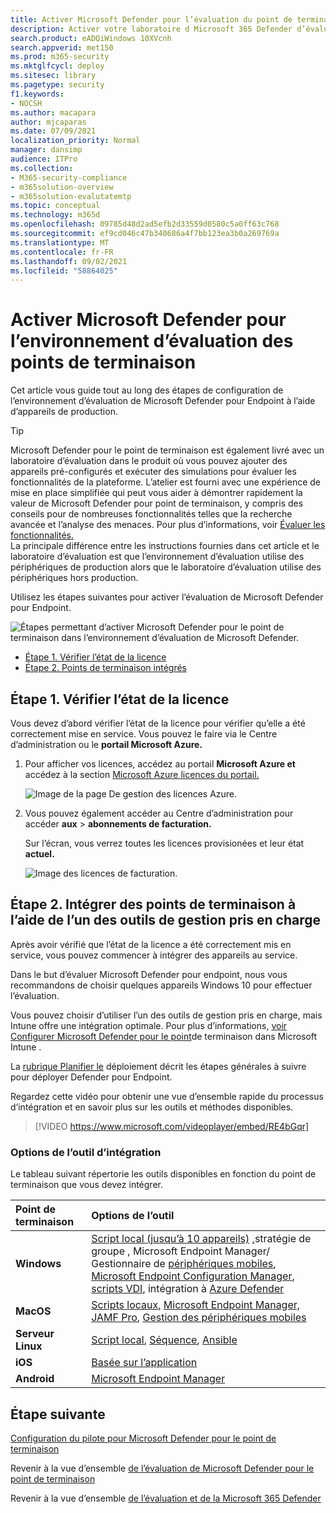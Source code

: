 ```yaml
---
title: Activer Microsoft Defender pour l’évaluation du point de terminaison
description: Activer votre laboratoire d Microsoft 365 Defender d’évaluation ou votre environnement pilote, y compris la vérification de l’état de la licence et les points de terminaison d’intégration
search.product: eADQiWindows 10XVcnh
search.appverid: met150
ms.prod: m365-security
ms.mktglfcycl: deploy
ms.sitesec: library
ms.pagetype: security
f1.keywords:
- NOCSH
ms.author: macapara
author: mjcaparas
ms.date: 07/09/2021
localization_priority: Normal
manager: dansimp
audience: ITPro
ms.collection:
- M365-security-compliance
- m365solution-overview
- m365solution-evalutatemtp
ms.topic: conceptual
ms.technology: m365d
ms.openlocfilehash: 09785d48d2ad5efb2d33559d0580c5a0ff63c768
ms.sourcegitcommit: ef9cd046c47b340686a4f7bb123ea3b0a269769a
ms.translationtype: MT
ms.contentlocale: fr-FR
ms.lasthandoff: 09/02/2021
ms.locfileid: "58864025"
---
```

# <a name="enable-microsoft-defender-for-endpoint-evaluation-environment"></a>Activer Microsoft Defender pour l’environnement d’évaluation des points de terminaison


Cet article vous guide tout au long des étapes de configuration de l’environnement d’évaluation de Microsoft Defender pour Endpoint à l’aide d’appareils de production. 


> [!TIP]
> Microsoft Defender pour le point de terminaison est également livré avec un laboratoire d’évaluation dans le produit où vous pouvez ajouter des appareils pré-configurés et exécuter des simulations pour évaluer les fonctionnalités de la plateforme. L’atelier est fourni avec une expérience de mise en place simplifiée qui peut vous aider à démontrer rapidement la valeur de Microsoft Defender pour point de terminaison, y compris des conseils pour de nombreuses fonctionnalités telles que la recherche avancée et l’analyse des menaces. Pour plus d’informations, voir [Évaluer les fonctionnalités.](../defender-endpoint/evaluation-lab.md) <br> La principale différence entre les instructions fournies dans cet article et le laboratoire d’évaluation est que l’environnement d’évaluation utilise des périphériques de production alors que le laboratoire d’évaluation utilise des périphériques hors production. 

Utilisez les étapes suivantes pour activer l’évaluation de Microsoft Defender pour Endpoint.

![Étapes permettant d’activer Microsoft Defender pour le point de terminaison dans l’environnement d’évaluation de Microsoft Defender.](../../media/defender/m365-defender-endpoint-eval-enable-steps.png)

- [Étape 1. Vérifier l’état de la licence](#step-1-check-license-state)
- [Étape 2. Points de terminaison intégrés](#step-2-onboard-endpoints-using-any-of-the-supported-management-tools)


## <a name="step-1-check-license-state"></a>Étape 1. Vérifier l’état de la licence

Vous devez d’abord vérifier l’état de la licence pour vérifier qu’elle a été correctement mise en service. Vous pouvez le faire via le Centre d’administration ou le **portail Microsoft Azure.**


1. Pour afficher vos licences, accédez au portail **Microsoft Azure et** accédez à la section [Microsoft Azure licences du portail.](https://portal.azure.com/#blade/Microsoft_AAD_IAM/LicensesMenuBlade/Products)

   ![Image de la page De gestion des licences Azure.](../../media/defender/atp-licensing-azure-portal.png)

1. Vous pouvez également accéder au Centre d’administration pour accéder **aux**  >  **abonnements de facturation.**

    Sur l’écran, vous verrez toutes les licences provisionées et leur état **actuel.**

    ![Image des licences de facturation.](../../media/defender/atp-billing-subscriptions.png)

## <a name="step-2-onboard-endpoints-using-any-of-the-supported-management-tools"></a>Étape 2. Intégrer des points de terminaison à l’aide de l’un des outils de gestion pris en charge

Après avoir vérifié que l’état de la licence a été correctement mis en service, vous pouvez commencer à intégrer des appareils au service. 

Dans le but d’évaluer Microsoft Defender pour endpoint, nous vous recommandons de choisir quelques appareils Windows 10 pour effectuer l’évaluation.

Vous pouvez choisir d’utiliser l’un des outils de gestion pris en charge, mais Intune offre une intégration optimale. Pour plus d’informations, [voir Configurer Microsoft Defender pour le point](/mem/intune/protect/advanced-threat-protection-configure#enable-microsoft-defender-for-endpoint-in-intune)de terminaison dans Microsoft Intune .

La [rubrique Planifier le](../defender-endpoint/deployment-strategy.md) déploiement décrit les étapes générales à suivre pour déployer Defender pour Endpoint.  

Regardez cette vidéo pour obtenir une vue d’ensemble rapide du processus d’intégration et en savoir plus sur les outils et méthodes disponibles.

> [!VIDEO https://www.microsoft.com/videoplayer/embed/RE4bGqr]

### <a name="onboarding-tool-options"></a>Options de l’outil d’intégration

Le tableau suivant répertorie les outils disponibles en fonction du point de terminaison que vous devez intégrer.

Point de terminaison | Options de l’outil
:---|:---
**Windows** | [Script local (jusqu’à 10 appareils)](../defender-endpoint/configure-endpoints-script.md) [,](../defender-endpoint/configure-endpoints-gp.md)stratégie de groupe , Microsoft Endpoint Manager/ Gestionnaire de [périphériques mobiles](../defender-endpoint/configure-endpoints-mdm.md), [Microsoft Endpoint Configuration Manager](../defender-endpoint/configure-endpoints-sccm.md), [scripts VDI](../defender-endpoint/configure-endpoints-vdi.md), intégration à [Azure Defender](../defender-endpoint/configure-server-endpoints.md#integration-with-azure-defender)
**MacOS** | [Scripts locaux,](../defender-endpoint/mac-install-manually.md) [Microsoft Endpoint Manager,](../defender-endpoint/mac-install-with-intune.md) [JAMF Pro](../defender-endpoint/mac-install-with-jamf.md), [Gestion des périphériques mobiles](../defender-endpoint/mac-install-with-other-mdm.md)
**Serveur Linux** | [Script local](../defender-endpoint/linux-install-manually.md),  [Séquence](../defender-endpoint/linux-install-with-puppet.md),  [Ansible](../defender-endpoint/linux-install-with-ansible.md)
**iOS** | [Basée sur l’application](../defender-endpoint/ios-install.md)
**Android** | [Microsoft Endpoint Manager](../defender-endpoint/android-intune.md)



## <a name="next-step"></a>Étape suivante
[Configuration du pilote pour Microsoft Defender pour le point de terminaison](eval-defender-endpoint-pilot.md)
 
Revenir à la vue d’ensemble [de l’évaluation de Microsoft Defender pour le point de terminaison](eval-defender-endpoint-overview.md)

Revenir à la vue d’ensemble [de l’évaluation et de la Microsoft 365 Defender](eval-overview.md)
